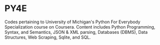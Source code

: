 # PY4E
Codes pertaining to University of Michigan's Python For Everybody Specialization course on Coursera. Content includes Python Programming, Syntax, and Semantics, JSON & XML parsing, Databases (DBMS), Data Structures, Web Scraping, Sqlite, and SQL.
